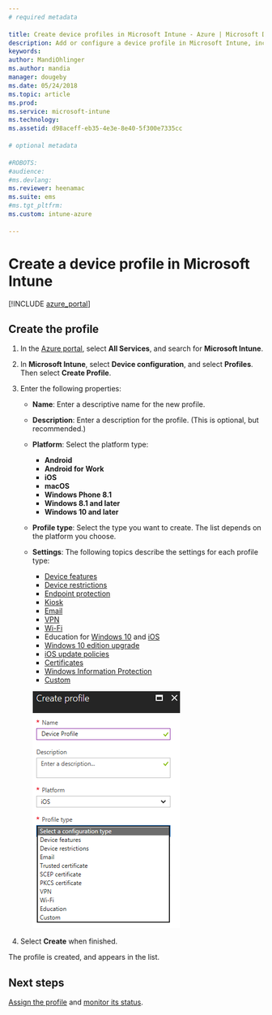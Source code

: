 ```yaml
---
# required metadata

title: Create device profiles in Microsoft Intune - Azure | Microsoft Docs
description: Add or configure a device profile in Microsoft Intune, including selecting the platform type, and configuring the settings within the Azure portal.
keywords:
author: MandiOhlinger
ms.author: mandia
manager: dougeby
ms.date: 05/24/2018
ms.topic: article
ms.prod:
ms.service: microsoft-intune
ms.technology:
ms.assetid: d98aceff-eb35-4e3e-8e40-5f300e7335cc

# optional metadata

#ROBOTS:
#audience:
#ms.devlang:
ms.reviewer: heenamac
ms.suite: ems
#ms.tgt_pltfrm:
ms.custom: intune-azure

---
```


# Create a device profile in Microsoft Intune

[!INCLUDE [azure_portal](./includes/azure_portal.md)]

## Create the profile
1. In the [Azure portal](https://portal.azure.com), select **All Services**, and search for **Microsoft Intune**.

2. In **Microsoft Intune**, select **Device configuration**, and select **Profiles**. Then select **Create Profile**.

3. Enter the following properties:

   - **Name**: Enter a descriptive name for the new profile.
   - **Description**: Enter a description for the profile. (This is optional, but recommended.)
   - **Platform**: Select the platform type:  

       - **Android**
       - **Android for Work**
       - **iOS**
       - **macOS**
       - **Windows Phone 8.1**
       - **Windows 8.1 and later**
       - **Windows 10 and later**

   - **Profile type**: Select the type you want to create. The list depends on the platform you choose.
   - **Settings**: The following topics describe the settings for each profile type:

       -  [Device features](device-features-configure.md)
       -  [Device restrictions](device-restrictions-configure.md)
       -  [Endpoint protection](endpoint-protection-configure.md)
       -  [Kiosk](kiosk-settings.md)
       -  [Email](email-settings-configure.md)
       -  [VPN](vpn-settings-configure.md)
       -  [Wi-Fi](wi-fi-settings-configure.md)
       -  Education for [Windows 10](education-settings-configure.md) and [iOS](wi-fi-settings-ios.md)
       -  [Windows 10 edition upgrade](edition-upgrade-configure-windows-10.md)
       -  [iOS update policies](software-updates-ios.md)
       -  [Certificates](certificates-configure.md)
       -  [Windows Information Protection](windows-information-protection-configure.md)
       -  [Custom](custom-settings-configure.md)

     ![Screenshot of Create profile](./media/create-device-profile.png)

4. Select **Create** when finished.

The profile is created, and appears in the list.

## Next steps
[Assign the profile](device-profile-assign.md) and [monitor its status](device-profile-monitor.md).
